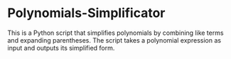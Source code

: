# Polynomials-Simplificator
 This is a Python script that simplifies polynomials by combining like terms and expanding parentheses. The script takes a polynomial expression as input and outputs its simplified form.
